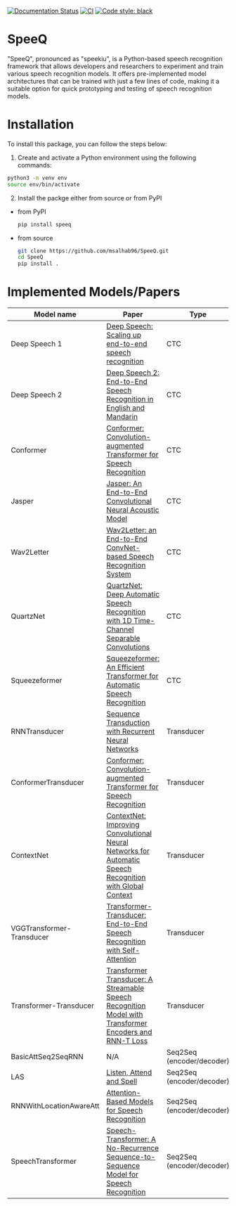 
[![Documentation Status](https://readthedocs.org/projects/speeq/badge/?version=latest)](https://speeq.readthedocs.io/en/latest/?badge=latest)
[![CI](https://github.com/msalhab96/SpeeQ/actions/workflows/ci.yml/badge.svg?branch=main)](https://github.com/msalhab96/SpeeQ/actions/workflows/ci.yml)
[![Code style: black](https://img.shields.io/badge/code%20style-black-000000.svg)](https://github.com/psf/black)


# SpeeQ
"SpeeQ", pronounced as "speekiu", is a Python-based speech recognition framework that allows developers and researchers to experiment and train various speech recognition models. It offers pre-implemented model architectures that can be trained with just a few lines of code, making it a suitable option for quick prototyping and testing of speech recognition models.

# Installation

To install this package, you can follow the steps below:

1. Create and activate a Python environment using the following commands:


```bash
python3 -m venv env
source env/bin/activate
```

2. Install the packge either from source or from PyPI

  * from PyPI

    ```bash
    pip install speeq
    ```


  * from source

    ```bash
    git clone https://github.com/msalhab96/SpeeQ.git
    cd SpeeQ
    pip install .
    ```

# Implemented Models/Papers

| Model name      | Paper | Type |
| ---------------------- | ---------------------- | ---------------------- |
| Deep Speech 1 | [Deep Speech: Scaling up end-to-end speech recognition](https://arxiv.org/abs/1412.5567) | CTC |
| Deep Speech 2 | [Deep Speech 2: End-to-End Speech Recognition in English and Mandarin](https://arxiv.org/abs/1512.02595) | CTC |
| Conformer | [Conformer: Convolution-augmented Transformer for Speech Recognition](https://arxiv.org/abs/2005.08100) | CTC |
| Jasper | [Jasper: An End-to-End Convolutional Neural Acoustic Model](https://arxiv.org/abs/1904.03288) | CTC |
| Wav2Letter | [Wav2Letter: an End-to-End ConvNet-based Speech Recognition System](https://arxiv.org/abs/1609.03193) | CTC |
| QuartzNet | [QuartzNet: Deep Automatic Speech Recognition with 1D Time-Channel Separable Convolutions](https://arxiv.org/abs/1910.10261) | CTC |
| Squeezeformer | [Squeezeformer: An Efficient Transformer for Automatic Speech Recognition](https://arxiv.org/abs/2206.00888) | CTC |
| RNNTransducer | [Sequence Transduction with Recurrent Neural Networks](https://arxiv.org/abs/1211.3711) | Transducer |
| ConformerTransducer | [Conformer: Convolution-augmented Transformer for Speech Recognition](https://arxiv.org/abs/2005.08100) | Transducer |
| ContextNet | [ContextNet: Improving Convolutional Neural Networks for Automatic Speech Recognition with Global Context](https://arxiv.org/abs/2005.03191) | Transducer |
| VGGTransformer-Transducer | [Transformer-Transducer: End-to-End Speech Recognition with Self-Attention](https://arxiv.org/abs/1910.12977) | Transducer |
| Transformer-Transducer | [Transformer Transducer: A Streamable Speech Recognition Model with Transformer Encoders and RNN-T Loss](https://arxiv.org/abs/2002.02562) | Transducer |
| BasicAttSeq2SeqRNN | N/A | Seq2Seq (encoder/decoder) |
| LAS | [Listen, Attend and Spell](https://arxiv.org/abs/1508.01211) | Seq2Seq (encoder/decoder) |
| RNNWithLocationAwareAtt | [Attention-Based Models for Speech Recognition](https://arxiv.org/abs/1506.07503) | Seq2Seq (encoder/decoder) |
| SpeechTransformer | [Speech-Transformer: A No-Recurrence Sequence-to-Sequence Model for Speech Recognition](https://ieeexplore.ieee.org/document/8462506) | Seq2Seq (encoder/decoder) |
